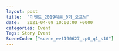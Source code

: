 ```yaml
---
layout: post
title:  "이벤트_2019여름_0화_오프닝"
date:   2021-04-09 10:00:00 +0000
categories: Event
Tags: Story Event
SceneCode: ["scene_evt190627_cp0_q1_s10"]
---
```

